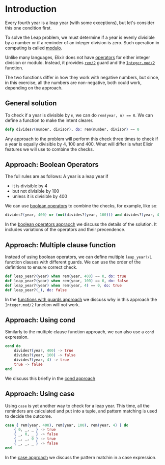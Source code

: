 # Introduction

Every fourth year is a leap year (with some exceptions), but let's consider this one condition first. 

To solve the Leap problem, we must determine if a year is evenly divisible by a number or if a reminder of an integer division is zero. 
Such operation in computing is called [modulo][modulo]. 

Unlike many languages, Elixir does not have [operators][operators] for either integer division or modulo. 
Instead, it provides [`rem/2`][rem] guard and the [`Integer.mod/2`][mod] function.

The two functions differ in how they work with negative numbers, but since, in this exercise,
all the numbers are non-negative, both could work, depending on the approach.

## General solution

To check if a year is divisible by `n`, we can do `rem(year, n) == 0`. We can define a function to make the intent clearer. 

```elixir
defp divides?(number, divisor), do: rem(number, divisor) == 0 
```

Any approach to the problem will perform this check three times to check if a year is equally divisible by 4, 100 and 400.
What will differ is what Elixir features we will use to combine the checks. 

## Approach: Boolean Operators

The full rules are as follows:
A year is a leap year if 
* it is divisible by 4 
* but not divisible by 100
* unless it is divisible by 400

We can use [boolean operators][boolean-operators] to combine the checks, for example, like so: 

```elixir
divides?(year, 400) or (not(divides?(year, 100))) and divides?(year, 4)
```
In the [boolean operators appraoch][operators-approach] we discuss the details of the solution.
It includes variations of the operators and their precendence.

## Approach: Multiple clause function

Instead of using boolean operators, we can define multiple `leap_year?/1` function clauses with different guards. 
We can use the order of the definitions to ensure correct check.

```elixir
def leap_year?(year) when rem(year, 400) == 0, do: true
def leap_year?(year) when rem(year, 100) == 0, do: false
def leap_year?(year) when rem(year, 4) == 0, do: true
def leap_year?(_), do: false
```

In the [functions with guards approach][guards-approach] we discuss why in this approach the `Integer.mod/2` function will not work. 

## Approach: Using cond

Similarly to the multiple clause function approach, we can also use a `cond` expression. 

```elixir
cond do
    divides?(year, 400) -> true
    divides?(year, 100) -> false
    divides?(year, 4) -> true
    true -> false
end
```

We discuss this briefly in the [cond approach][cond-approach]

## Approach: Using case

Using `case` is yet another way to check for a leap year.
This time, all the reminders are calculated and put into a tuple, and pattern matching is used to decide the outcome. 

```elixir
case { rem(year, 400), rem(year, 100), rem(year, 4) } do
    { 0, _, _ } -> true
    { _, 0, _ } -> false
    { _, _, 0 } -> true
    { _, _, _ } -> false
end
```
In the [case approach][case-approach] we discuss the pattern matchin in a case expression. 


[modulo]: https://en.wikipedia.org/wiki/Modulo
[operators]: https://hexdocs.pm/elixir/1.16.0/operators.html
[rem]: https://hexdocs.pm/elixir/1.16.0/Kernel.html#rem/2
[mod]: https://hexdocs.pm/elixir/1.16.0/Integer.html#mod/2
[boolean-operators]: https://hexdocs.pm/elixir/1.11.4/operators.html#general-operators
[operators-approach]: https://exercism.org/tracks/elixir/exercises/leap/approaches/operators
[guards-approach]: https://exercism.org/tracks/elixir/exercises/leap/approaches/guards
[cond-approach]: https://exercism.org/tracks/elixir/exercises/leap/approaches/cond
[case-approach]: https://exercism.org/tracks/elixir/exercises/leap/approaches/case


